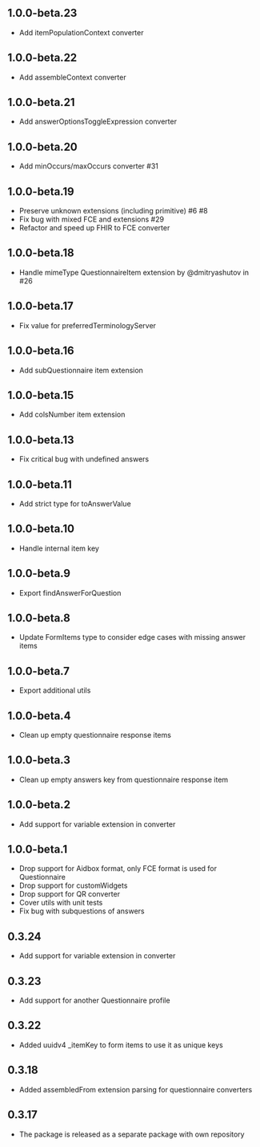 ## 1.0.0-beta.23

- Add itemPopulationContext converter

## 1.0.0-beta.22

- Add assembleContext converter

## 1.0.0-beta.21

- Add answerOptionsToggleExpression converter

## 1.0.0-beta.20

- Add minOccurs/maxOccurs converter #31

## 1.0.0-beta.19

- Preserve unknown extensions (including primitive) #6 #8
- Fix bug with mixed FCE and extensions #29
- Refactor and speed up FHIR to FCE converter

## 1.0.0-beta.18

- Handle mimeType QuestionnaireItem extension by @dmitryashutov in #26

## 1.0.0-beta.17

- Fix value for preferredTerminologyServer

## 1.0.0-beta.16

- Add subQuestionnaire item extension

## 1.0.0-beta.15

- Add colsNumber item extension

## 1.0.0-beta.13

- Fix critical bug with undefined answers

## 1.0.0-beta.11

- Add strict type for toAnswerValue

## 1.0.0-beta.10

- Handle internal item key

## 1.0.0-beta.9

- Export findAnswerForQuestion

## 1.0.0-beta.8

- Update FormItems type to consider edge cases with missing answer items

## 1.0.0-beta.7

- Export additional utils

## 1.0.0-beta.4

- Clean up empty questionnaire response items

## 1.0.0-beta.3

- Clean up empty answers key from questionnaire response item

## 1.0.0-beta.2

- Add support for variable extension in converter

## 1.0.0-beta.1

- Drop support for Aidbox format, only FCE format is used for Questionnaire
- Drop support for customWidgets
- Drop support for QR converter
- Cover utils with unit tests
- Fix bug with subquestions of answers

## 0.3.24

- Add support for variable extension in converter

## 0.3.23

- Add support for another Questionnaire profile

## 0.3.22

- Added uuidv4 \_itemKey to form items to use it as unique keys

## 0.3.18

- Added assembledFrom extension parsing for questionnaire converters

## 0.3.17

- The package is released as a separate package with own repository
